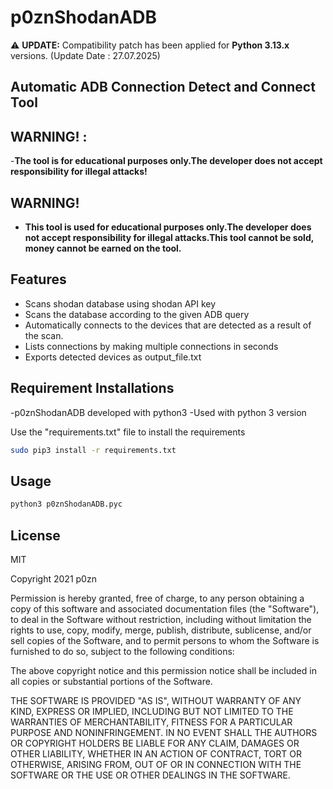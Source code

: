 # p0znShodanADB
⚠️ **UPDATE:** Compatibility patch has been applied for **Python 3.13.x** versions. (Update Date : 27.07.2025)

## Automatic ADB Connection Detect and Connect Tool
## WARNING! :
-**The tool is for educational purposes only.The developer does not accept responsibility for illegal attacks!**


## WARNING!

- **This tool is used for educational purposes only.The developer does not accept responsibility for illegal attacks.This tool cannot be sold, money cannot be earned on the tool.**

## Features

- Scans shodan database using shodan API key
- Scans the database according to the given ADB query
- Automatically connects to the devices that are detected as a result of the scan.
- Lists connections by making multiple connections in seconds
- Exports detected devices as output_file.txt

## Requirement Installations

-p0znShodanADB developed with python3 
-Used with python 3 version

Use the "requirements.txt" file to install the requirements

```sh
sudo pip3 install -r requirements.txt
```

## Usage

```sh
python3 p0znShodanADB.pyc  
```


## License

MIT

Copyright 2021 p0zn

Permission is hereby granted, free of charge, to any person obtaining a copy of this software and associated documentation files (the "Software"), to deal in the Software without restriction, including without limitation the rights to use, copy, modify, merge, publish, distribute, sublicense, and/or sell copies of the Software, and to permit persons to whom the Software is furnished to do so, subject to the following conditions:

The above copyright notice and this permission notice shall be included in all copies or substantial portions of the Software.

THE SOFTWARE IS PROVIDED "AS IS", WITHOUT WARRANTY OF ANY KIND, EXPRESS OR IMPLIED, INCLUDING BUT NOT LIMITED TO THE WARRANTIES OF MERCHANTABILITY, FITNESS FOR A PARTICULAR PURPOSE AND NONINFRINGEMENT. IN NO EVENT SHALL THE AUTHORS OR COPYRIGHT HOLDERS BE LIABLE FOR ANY CLAIM, DAMAGES OR OTHER LIABILITY, WHETHER IN AN ACTION OF CONTRACT, TORT OR OTHERWISE, ARISING FROM, OUT OF OR IN CONNECTION WITH THE SOFTWARE OR THE USE OR OTHER DEALINGS IN THE SOFTWARE.


